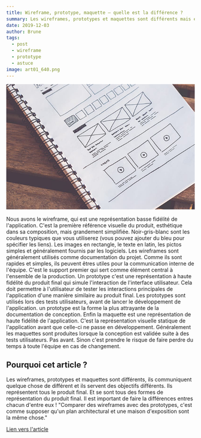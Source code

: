 ```yaml
---
title: Wireframe, prototype, maquette – quelle est la différence ?
summary: Les wireframes, prototypes et maquettes sont différents mais en quoi ?
date: 2019-12-03
author: Brune
tags:
  - post
  - wireframe
  - prototype
  - astuce
image: art01_640.png
---
```


![image de wireframe](/static/img/art01_640.png)

Nous avons le wireframe, qui est une représentation basse fidélité de l'application. C'est la première référence visuelle du produit, esthétique dans sa composition, mais grandement simplifiée. Noir-gris-blanc sont les couleurs typiques que vous utiliserez (vous pouvez ajouter du bleu pour spécifier les liens). Les images en rectangle, le texte en latin, les pictos simples et généralement fournis par les logiciels.
Les wireframes sont généralement utilisés comme documentation du projet. Comme ils sont rapides et simples, ils peuvent êtres utiles pour la communication interne de l'équipe. C'est le support premier qui sert comme élément central à l'ensemble de la production.
Un prototype c'est une représentation à haute fidélité du produit final qui simule l'interaction de l'interface utilisateur. Cela doit permettre à l'utilisateur de tester les interactions principales de l'application d'une manière similaire au produit final.
Les prototypes sont utilisés lors des tests utilisateurs, avant de lancer le développement de l'application. un prototype est la forme la plus attrayante de la documentation de conception.
Enfin la maquette est une représentation de haute fidélité de l'application. C'est la représentation visuelle statique de l'application avant que celle-ci ne passe en développement.
Généralement les maquettes sont produites lorsque la conception est validée suite à des tests utilisateurs. Pas avant. Sinon c'est prendre le risque de faire perdre du temps à toute l'équipe en cas de changement.

## Pourquoi cet article ?
Les wireframes, prototypes et maquettes sont différents, ils communiquent quelque chose de différent et ils servent des objectifs différents. Ils représentent tous le produit final. Et se sont tous des formes de représentation du produit final. Il est important de faire la différences entres chacun d'entre eux !
"Comparer des wireframes avec des prototypes, c'est comme supposer qu'un plan architectural et une maison d'exposition sont la même chose."

[Lien vers l'article](https://www.digitalmaker.fr/article/wireframe-prototype-maquette-quelle-difference/)
